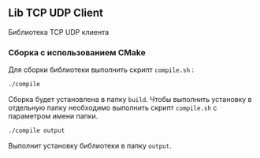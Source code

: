 ## Lib TCP UDP Client
Библиотека TCP UDP клиента

### Сборка с использованием CMake
Для сборки библиотеки выполнить скрипт `compile.sh` :

```sh
./compile
```

Сборка будет установлена в папку `build`.
Чтобы выполнить установку в отдельную папку необходимо выполнить скрипт `compile.sh` с параметром имени папки.
```sh
./compile output
```
Выполнит установку библиотеки в папку `output`.